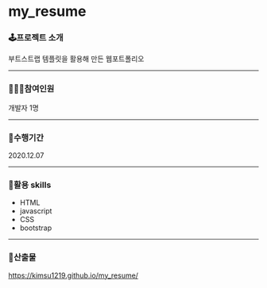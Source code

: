 # my_resume

### 🕹프로젝트 소개

부트스트랩 템플릿을 활용해 만든 웹포트폴리오

***

### 👩🏻‍💻참여인원
개발자 1명

***

### 📆수행기간
2020.12.07

***

### 📌활용 skills
- HTML
- javascript
- CSS
- bootstrap

***

### 📎산출물
https://kimsu1219.github.io/my_resume/
